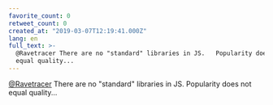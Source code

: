 ```yaml
---
favorite_count: 0
retweet_count: 0
created_at: "2019-03-07T12:19:41.000Z"
lang: en
full_text: >-
  @Ravetracer There are no "standard" libraries in JS.   Popularity does not
  equal quality...
---
```


[@Ravetracer](https://twitter.com/Ravetracer) There are no "standard" libraries
in JS. Popularity does not equal quality...
